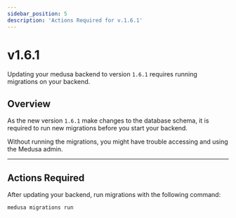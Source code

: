 ```yaml
---
sidebar_position: 5
description: 'Actions Required for v.1.6.1'
---
```


# v1.6.1

Updating your medusa backend to version `1.6.1` requires running migrations on your backend.

## Overview

As the new version `1.6.1` make changes to the database schema, it is required to run new migrations before you start your backend.

Without running the migrations, you might have trouble accessing and using the Medusa admin.

---

## Actions Required

After updating your backend, run migrations with the following command:

```bash
medusa migrations run
```
